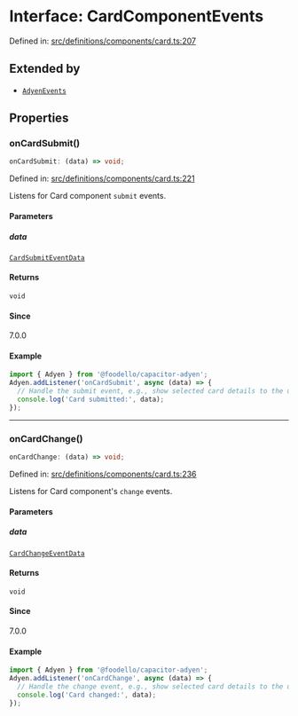 # Interface: CardComponentEvents

Defined in: [src/definitions/components/card.ts:207](https://github.com/Fiksuruoka-fi/capacitor-adyen/blob/ec0298b54122e01d83010c917a8a16a8b41bbdb4/src/definitions/components/card.ts#L207)

## Extended by

- [`AdyenEvents`](AdyenEvents.md)

## Properties

### onCardSubmit()

```ts
onCardSubmit: (data) => void;
```

Defined in: [src/definitions/components/card.ts:221](https://github.com/Fiksuruoka-fi/capacitor-adyen/blob/ec0298b54122e01d83010c917a8a16a8b41bbdb4/src/definitions/components/card.ts#L221)

Listens for Card component `submit` events.

#### Parameters

##### data

[`CardSubmitEventData`](CardSubmitEventData.md)

#### Returns

`void`

#### Since

7.0.0

#### Example

```typescript
import { Adyen } from '@foodello/capacitor-adyen';
Adyen.addListener('onCardSubmit', async (data) => {
  // Handle the submit event, e.g., show selected card details to the user
  console.log('Card submitted:', data);
});
```

***

### onCardChange()

```ts
onCardChange: (data) => void;
```

Defined in: [src/definitions/components/card.ts:236](https://github.com/Fiksuruoka-fi/capacitor-adyen/blob/ec0298b54122e01d83010c917a8a16a8b41bbdb4/src/definitions/components/card.ts#L236)

Listens for Card component's `change` events.

#### Parameters

##### data

[`CardChangeEventData`](CardChangeEventData.md)

#### Returns

`void`

#### Since

7.0.0

#### Example

```typescript
import { Adyen } from '@foodello/capacitor-adyen';
Adyen.addListener('onCardChange', async (data) => {
  // Handle the change event, e.g., show selected card details to the user
  console.log('Card changed:', data);
});
```
